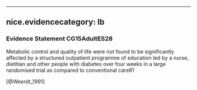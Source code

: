 
---
nice.evidencecategory: Ib
---

### Evidence Statement CG15AdultES28
Metabolic control and quality of life were not found to be significantly affected by a structured outpatient programme of education led by a nurse, dietitian and other people with diabetes over four weeks in a large randomised trial as compared to conventional care81

[@Weerdt_1991]

